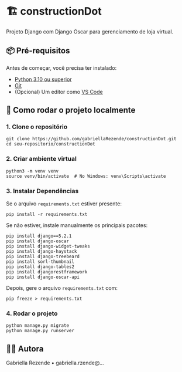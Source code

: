 # 🏗️ constructionDot

Projeto Django com Django Oscar para gerenciamento de loja virtual.


## 📦 Pré-requisitos

Antes de começar, você precisa ter instalado:

- [Python 3.10 ou superior](https://www.python.org/downloads/)
- [Git](https://git-scm.com/)
- (Opcional) Um editor como [VS Code](https://code.visualstudio.com/)


## 🚀 Como rodar o projeto localmente

### 1. Clone o repositório

```
git clone https://github.com/gabriellaRezende/constructionDot.git
cd seu-repositorio/constructionDot
```

### 2. Criar ambiente virtual

```
python3 -m venv venv
source venv/bin/activate  # No Windows: venv\Scripts\activate
```

### 3. Instalar Dependências

Se o arquivo `requirements.txt` estiver presente:

```
pip install -r requirements.txt
```

Se não estiver, instale manualmente os principais pacotes:

```
pip install django==5.2.1
pip install django-oscar
pip install django-widget-tweaks
pip install django-haystack
pip install django-treebeard
pip install sorl-thumbnail
pip install django-tables2
pip install djangorestframework
pip install django-oscar-api
```

Depois, gere o arquivo `requirements.txt` com:

```
pip freeze > requirements.txt
```

### 4. Rodar o projeto

```
python manage.py migrate
python manage.py runserver
```

## 👩‍💻 Autora
Gabriella Rezende • gabriella.rzende@...
